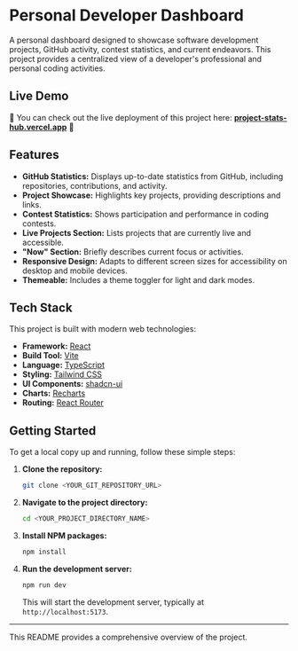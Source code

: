 # Personal Developer Dashboard

A personal dashboard designed to showcase software development projects, GitHub activity, contest statistics, and current endeavors. This project provides a centralized view of a developer's professional and personal coding activities.

## Live Demo

🚀 You can check out the live deployment of this project here: **[project-stats-hub.vercel.app](https://project-stats-hub.vercel.app/)** 🚀

## Features

*   **GitHub Statistics:** Displays up-to-date statistics from GitHub, including repositories, contributions, and activity.
*   **Project Showcase:** Highlights key projects, providing descriptions and links.
*   **Contest Statistics:** Shows participation and performance in coding contests.
*   **Live Projects Section:** Lists projects that are currently live and accessible.
*   **"Now" Section:** Briefly describes current focus or activities.
*   **Responsive Design:** Adapts to different screen sizes for accessibility on desktop and mobile devices.
*   **Themeable:** Includes a theme toggler for light and dark modes.

## Tech Stack

This project is built with modern web technologies:

*   **Framework:** [React](https://react.dev/)
*   **Build Tool:** [Vite](https://vitejs.dev/)
*   **Language:** [TypeScript](https://www.typescriptlang.org/)
*   **Styling:** [Tailwind CSS](https://tailwindcss.com/)
*   **UI Components:** [shadcn-ui](https://ui.shadcn.com/)
*   **Charts:** [Recharts](https://recharts.org/)
*   **Routing:** [React Router](https://reactrouter.com/)

## Getting Started

To get a local copy up and running, follow these simple steps:

1.  **Clone the repository:**
    ```sh
    git clone <YOUR_GIT_REPOSITORY_URL>
    ```
2.  **Navigate to the project directory:**
    ```sh
    cd <YOUR_PROJECT_DIRECTORY_NAME>
    ```
3.  **Install NPM packages:**
    ```sh
    npm install
    ```
4.  **Run the development server:**
    ```sh
    npm run dev
    ```
    This will start the development server, typically at `http://localhost:5173`.

---

This README provides a comprehensive overview of the project.
